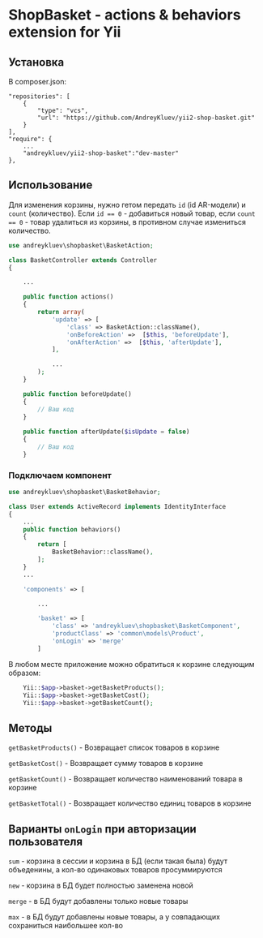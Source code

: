 # ShopBasket - actions & behaviors extension for Yii #

## Установка ##

В composer.json:

```
"repositories": [
	{
		"type": "vcs",
		"url": "https://github.com/AndreyKluev/yii2-shop-basket.git"
	}
],
"require": {
	...
	"andreykluev/yii2-shop-basket":"dev-master"
},
```

## Использование ##

Для изменения корзины, нужно гетом передать `id` (id AR-модели) и `count` (количество).
Если `id == 0` - добавиться новый товар,
если `count == 0` - товар удалиться из корзины,
в противном случае измениться количество.


``` php
use andreykluev\shopbasket\BasketAction;

class BasketController extends Controller
{

	...

	public function actions()
	{
		return array(
			'update' => [
				'class' => BasketAction::className(),
				'onBeforeAction' =>  [$this, 'beforeUpdate'],
				'onAfterAction' =>  [$this, 'afterUpdate'],
			],

			...
		);
	}

	public function beforeUpdate()
	{
		// Ваш код
	}
	
	public function afterUpdate($isUpdate = false)
	{
		// Ваш код
	}
```

### Подключаем компонент ###

``` php
use andreykluev\shopbasket\BasketBehavior;

class User extends ActiveRecord implements IdentityInterface
{
	...
    public function behaviors()
    {
        return [
	        BasketBehavior::className(),
        ];
    }
    ...
```

``` php
	'components' => [

		...

		'basket' => [
			'class' => 'andreykluev\shopbasket\BasketComponent',
			'productClass' => 'common\models\Product',
			'onLogin' => 'merge'
		]
```

В любом месте приложение можно обратиться к корзине следующим образом:

``` php
	Yii::$app->basket->getBasketProducts();
	Yii::$app->basket->getBasketCost();
	Yii::$app->basket->getBasketCount();
```

## Методы ##

`getBasketProducts()` - Возвращает список товаров в корзине

`getBasketCost()` - Возвращает сумму товаров в корзине

`getBasketCount()` - Возвращает количество наименований товара в корзине

`getBasketTotal()` - Возвращает количество единиц товаров в корзине

## Варианты `onLogin` при авторизации пользователя ##

`sum` - корзина в сессии и корзина в БД (если такая была) будут объеденины, а кол-во одинаковых товаров просуммируются

`new` - корзина в БД будет полностью заменена новой

`merge` - в БД будут добавлены только новые товары

`max` - в БД будут добавлены новые товары, а у совпадающих сохраниться наибольшее кол-во